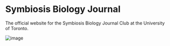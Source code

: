 # Symbiosis Biology Journal

The official website for the Symbiosis Biology Journal Club at the University of Toronto.

![image](https://user-images.githubusercontent.com/69637288/168454953-39758c57-451a-467c-a722-60ae4556c8e5.png)
